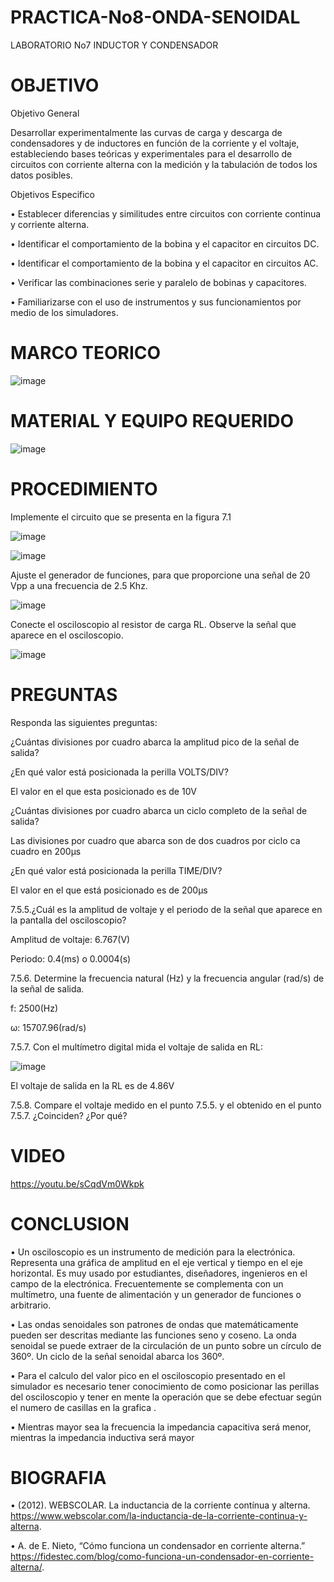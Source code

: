 # PRACTICA-No8-ONDA-SENOIDAL

LABORATORIO No7 INDUCTOR Y CONDENSADOR


# OBJETIVO 

Objetivo General

Desarrollar experimentalmente las curvas de carga y descarga de condensadores y de inductores en función de la corriente y el voltaje, estableciendo bases teóricas y experimentales para el desarrollo de circuitos con corriente alterna con la medición y la tabulación de todos los datos posibles.

Objetivos Especifico

• Establecer diferencias y similitudes entre circuitos con corriente continua y corriente alterna.

• Identificar el comportamiento de la bobina y el capacitor en circuitos DC.

• Identificar el comportamiento de la bobina y el capacitor en circuitos AC.

• Verificar las combinaciones serie y paralelo de bobinas y capacitores.

• Familiarizarse con el uso de instrumentos y sus funcionamientos por medio de los simuladores.

# MARCO TEORICO

![image](https://user-images.githubusercontent.com/84587118/132276880-4a90d88c-f538-4cad-bf6e-7d5b63a46260.png)



# MATERIAL Y EQUIPO REQUERIDO

![image](https://user-images.githubusercontent.com/84585835/132267090-7efd9734-a211-4584-b582-aa7076f562df.png)


# PROCEDIMIENTO

Implemente el circuito que se presenta en la figura 7.1

![image](https://user-images.githubusercontent.com/84585835/132267140-da69efc5-1b13-4fa3-a1e3-4667cbaec318.png)

![image](https://user-images.githubusercontent.com/84412132/132275942-ae53be6a-a827-4c6a-a34f-7df049a99042.png)


Ajuste el generador de funciones, para que proporcione una señal de 20 Vpp a
una frecuencia de 2.5 Khz.

![image](https://user-images.githubusercontent.com/84585835/132267193-af019587-5fd7-4e10-bcc9-2f0058e5a8cb.png)


Conecte el osciloscopio al resistor de carga RL. Observe la señal que aparece en
el osciloscopio.

![image](https://user-images.githubusercontent.com/84585835/132267304-e4a8e6a1-7cd5-4085-9e9f-b55d04413515.png)

# PREGUNTAS 


Responda las siguientes preguntas:

¿Cuántas divisiones por cuadro abarca la amplitud pico de la señal de salida?

¿En qué valor está posicionada la perilla VOLTS/DIV? 

El valor en el que esta posicionado es de 10V

¿Cuántas divisiones por cuadro abarca un ciclo completo de la señal de salida?

Las divisiones por cuadro que abarca son de dos cuadros por ciclo ca cuadro en 200μs

¿En qué valor está posicionada la perilla TIME/DIV?

El valor en el que está posicionado es de 200μs 

7.5.5.¿Cuál es la amplitud de voltaje y el periodo de la señal que aparece en la pantalla
del osciloscopio?

Amplitud de voltaje:  6.767(V)

Periodo: 0.4(ms) o 0.0004(s)

7.5.6. Determine la frecuencia natural (Hz) y la frecuencia angular (rad/s) de la señal de
salida.

f: 2500(Hz)

ω: 15707.96(rad/s)

7.5.7. Con el multímetro digital mida el voltaje de salida en RL: 

![image](https://user-images.githubusercontent.com/84585835/132267429-ef391c86-f95f-41a7-9344-d35ebfc6c4fa.png)

El voltaje de salida en la RL es de 4.86V

7.5.8. Compare el voltaje medido en el punto 7.5.5. y el obtenido en el punto 7.5.7.
¿Coinciden? ¿Por qué?


# VIDEO
https://youtu.be/sCqdVm0Wkpk


# CONCLUSION

• Un osciloscopio es un instrumento de medición para la electrónica. Representa una gráfica de amplitud en el eje vertical y tiempo en el eje horizontal. Es muy usado por estudiantes, diseñadores, ingenieros en el campo de la electrónica. Frecuentemente se complementa con un multímetro, una fuente de alimentación y un generador de funciones o arbitrario.

• Las ondas senoidales son patrones de ondas que matemáticamente pueden ser descritas mediante las funciones seno y coseno. La onda senoidal se puede extraer de la circulación de un punto sobre un círculo de 360º. Un ciclo de la señal senoidal abarca los 360º.

• Para el calculo del valor pico en el osciloscopio presentado en el simulador es necesario tener conocimiento de como posicionar las perillas del osciloscopio y tener en mente la operación que se debe efectuar según el numero de casillas en la grafica .

• Mientras mayor sea la frecuencia la impedancia capacitiva será menor, mientras la impedancia inductiva será mayor

# BIOGRAFIA

• (2012). WEBSCOLAR. La inductancia de la corriente contínua y alterna. https://www.webscolar.com/la-inductancia-de-la-corriente-continua-y-alterna.

• A. de E. Nieto, “Cómo funciona un condensador en corriente alterna.” https://fidestec.com/blog/como-funciona-un-condensador-en-corriente-alterna/.
















